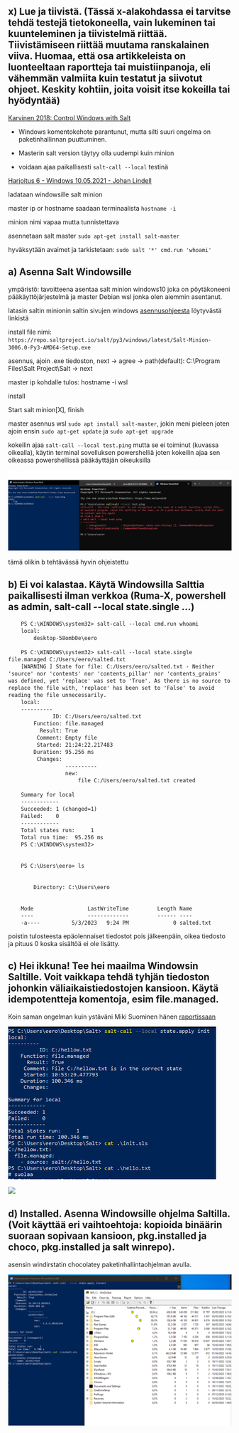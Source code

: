 ## x) Lue ja tiivistä. (Tässä x-alakohdassa ei tarvitse tehdä testejä tietokoneella, vain lukeminen tai kuunteleminen ja tiivistelmä riittää. Tiivistämiseen riittää muutama ranskalainen viiva. Huomaa, että osa artikkeleista on luonteeltaan raportteja tai muistiinpanoja, eli vähemmän valmiita kuin testatut ja siivotut ohjeet. Keskity kohtiin, joita voisit itse kokeilla tai hyödyntää)

[Karvinen 2018: Control Windows with Salt](https://terokarvinen.com/2018/control-windows-with-salt/)

- Windows komentokehote parantunut, mutta silti suuri ongelma on paketinhallinnan puuttuminen.

- Masterin salt version täytyy olla uudempi kuin minion

- voidaan ajaa paikallisesti `salt-call --local` testinä

[Harjoitus 6 - Windows 10.05.2021 - Johan Lindell](https://johanlindell.fi/palvelintenhallinta#h6)

ladataan windowsille salt minion

master ip or hostname saadaan terminaalista `hostname -i`

minion nimi vapaa mutta tunnistettava

asennetaan salt master `sudo apt-get install salt-master`

hyväksytään avaimet ja tarkistetaan: `sudo salt '*' cmd.run 'whoami'`

## a) Asenna Salt Windowsille

ympäristö: tavoitteena asentaa salt minion windows10 joka on pöytäkoneeni pääkäyttöjärjestelmä ja master Debian wsl jonka olen aiemmin asentanut.

latasin saltin minionin saltin sivujen windows [asennusohjeesta](https://docs.saltproject.io/salt/install-guide/en/latest/topics/install-by-operating-system/windows.html) löytyvästä linkistä

install file nimi: `https://repo.saltproject.io/salt/py3/windows/latest/Salt-Minion-3006.0-Py3-AMD64-Setup.exe`

asennus, ajoin .exe tiedoston, next -> agree -> path(default): C:\Program Files\Salt Project\Salt -> next

master ip kohdalle tulos: hostname -i wsl

install

Start salt minion[X], finish

master asennus wsl `sudo apt install salt-master`, jokin meni pieleen joten ajoin ensin `sudo apt-get update` ja `sudo apt-get upgrade`

kokeilin ajaa `salt-call --local test.ping` mutta se ei toiminut (kuvassa oikealla), käytin terminal sovelluksen powershelliä joten kokeilin ajaa sen oikeassa powershellissä pääkäyttäjän oikeuksilla

![](Pictures/salt-call.png)

tämä olikin b tehtävässä hyvin ohjeistettu

## b) Ei voi kalastaa. Käytä Windowsilla Salttia paikallisesti ilman verkkoa (Ruma-X, powershell as admin, salt-call --local state.single ...)

		PS C:\WINDOWS\system32> salt-call --local cmd.run whoami
		local:
		    desktop-58omb0e\eero

		PS C:\WINDOWS\system32> salt-call --local state.single file.managed C:/Users/eero/salted.txt
		[WARNING ] State for file: C:/Users/eero/salted.txt - Neither 'source' nor 'contents' nor 'contents_pillar' nor 'contents_grains' was defined, yet 'replace' was set to 'True'. As there is no source to replace the file with, 'replace' has been set to 'False' to avoid reading the file unnecessarily.
		local:
		----------
		          ID: C:/Users/eero/salted.txt
		    Function: file.managed
		      Result: True
		     Comment: Empty file
		     Started: 21:24:22.217483
		    Duration: 95.256 ms
		     Changes:
		              ----------
		              new:
		                  file C:/Users/eero/salted.txt created
		
		Summary for local
		------------
		Succeeded: 1 (changed=1)
		Failed:    0
		------------
		Total states run:     1
		Total run time:  95.256 ms
		PS C:\WINDOWS\system32>


		PS C:\Users\eero> ls
		
		
		    Directory: C:\Users\eero
		
		
		Mode                 LastWriteTime         Length Name
		----                 -------------         ------ ----
		-a----          5/3/2023   9:24 PM              0 salted.txt

poistin tulosteesta epäolennaiset tiedostot pois jälkeenpäin, oikea tiedosto ja pituus 0 koska sisältöä ei ole lisätty.

## c) Hei ikkuna! Tee hei maailma Windowsin Saltille. Voit vaikkapa tehdä tyhjän tiedoston johonkin väliaikaistiedostojen kansioon. Käytä idempotentteja komentoja, esim file.managed.

Koin saman ongelman kuin ystäväni Miki Suominen hänen [raportissaan](https://github.com/RAV64/palvelinten-hallinta/blob/main/h5.md)

![](Pictures/T5c.png)

![](Pictures/T5c1.png)

## d) Installed. Asenna Windowsille ohjelma Saltilla. (Voit käyttää eri vaihtoehtoja: kopioida binäärin suoraan sopivaan kansioon, pkg.installed ja choco, pkg.installed ja salt winrepo).

asensin windirstatin chocolatey paketinhallintaohjelman avulla.

![](Pictures/T5d.png)
